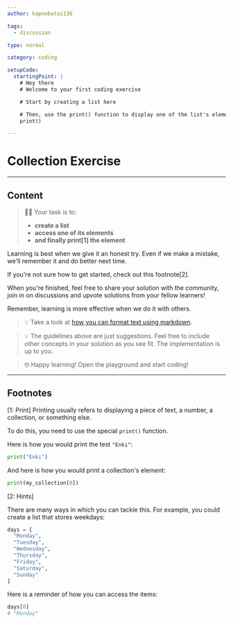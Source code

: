 ```yaml
---
author: kapnobatai136

tags:
  - discussion

type: normal

category: coding

setupCode:
  startingPoint: |
    # Hey there
    # Welcome to your first coding exercise

    # Start by creating a list here

    # Then, use the print() function to display one of the list's elements
    print()

---
```


# Collection Exercise

---

## Content

> 👩‍💻 Your task is to:
> - **create a list**
> - **access one of its elements**
> - **and finally print[1] the element**

Learning is best when we give it an honest try. Even if we make a mistake, we'll remember it and do better next time.

If you're not sure how to get started, check out this footnote[2].

When you're finished, feel free to share your solution with the community, join in on discussions and upvote solutions from your fellow learners!

Remember, learning is more effective when we do it with others.

> 💡 Take a look at [how you can format text using markdown](https://www.enki.com/glossary/general/markdown-formatting).

> 💡 The guidelines above are just suggestions. Feel free to include other concepts in your solution as you see fit. The implementation is up to you.

> 🤓 Happy learning! Open the playground and start coding!

---

## Footnotes

[1: Print]
Printing usually refers to displaying a piece of text, a number, a collection, or something else.

To do this, you need to use the special `print()` function.

Here is how you would print the test `"Enki"`:

```python
print("Enki")
```

And here is how you would print a collection's element:

```python
print(my_collection[0])
```

[2: Hints]

There are many ways in which you can tackle this. For example, you could create a list that stores weekdays:

```python
days = [
  "Monday",
  "Tuesday",
  "Wednesday",
  "Thursday",
  "Friday",
  "Saturday",
  "Sunday"
]
```


Here is a reminder of how you can access the items:

```python
days[0]
# "Monday"
```

